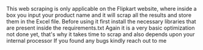 This web scraping is only applicable on the Flipkart website, where inside a box you input your product name and it will scrap all the results and store them in the Excel file.
Before using it first install the necessary libraries that are present inside the requirements.txt 
Again it is a very basic optimization not done yet, that's why it takes time to scrap and also depends upon your internal processor 
If you found any bugs kindly reach out to me
